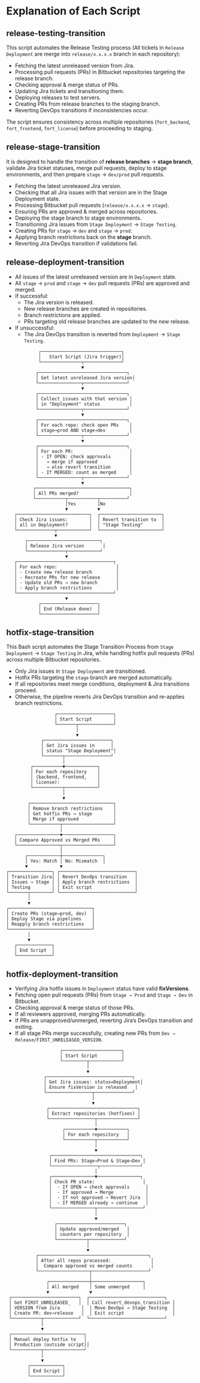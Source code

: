 # Explanation of Each Script

## release-testing-transition

This script automates the Release Testing process (All tickets in `Release Deployment` are merge into `release/x.x.x.x` branch in each repository):

- Fetching the latest unreleased version from Jira.
- Processing pull requests (PRs) in Bitbucket repositories targeting the release branch.
- Checking approval & merge status of PRs.
- Updating Jira tickets and transitioning them.
- Deploying releases to test servers.
- Creating PRs from release branches to the staging branch.
- Reverting DevOps transitions if inconsistencies occur.  

The script ensures consistency across multiple repositories (`fort_backend`, `fort_frontend`, `fort_license`) before proceeding to staging.

## release-stage-transition

It is designed to handle the transition of **release branches** → **stage branch**, validate Jira ticket statuses, merge pull requests, deploy to stage environments, and then prepare `stage` → `dev/prod` pull requests.

- Fetching the latest unreleased Jira version.
- Checking that all Jira issues with that version are in the Stage Deployment state.
- Processing Bitbucket pull requests (`release/x.x.x.x` → `stage`).
- Ensuring PRs are approved & merged across repositories.
- Deploying the stage branch to stage environments.
- Transitioning Jira issues from `Stage Deployment` → `Stage Testing`.
- Creating PRs for `stage` → `dev` and `stage` → `prod`.
- Applying branch restrictions back on the **stage** branch.
- Reverting Jira DevOps transition if validations fail.  

## release-deployment-transition

- All issues of the latest unreleased version are in `Deployment` state.
- All `stage` → `prod` and `stage` → `dev` pull requests (PRs) are approved and merged.
- If successful:
  - The Jira version is released.
  - New release branches are created in repositories.
  - Branch restrictions are applied.
  - PRs targeting old release branches are updated to the new release.
- If unsuccessful:
  - The Jira DevOps transition is reverted from `Deployment` → `Stage Testing`. 

```text
            ┌──────────────────────────────┐
            │   Start Script (Jira trigger)│
            └───────────────┬──────────────┘
                            ▼
           ┌─────────────────────────────────┐
           │ Get latest unreleased Jira version│
           └────────────────┬────────────────┘
                            ▼
           ┌─────────────────────────────────┐
           │ Collect issues with that version │
           │ in "Deployment" status           │
           └────────────────┬────────────────┘
                            ▼
           ┌─────────────────────────────────┐
           │ For each repo: check open PRs    │
           │ stage→prod AND stage→dev         │
           └────────────────┬────────────────┘
                            ▼
           ┌─────────────────────────────────┐
           │ For each PR:                     │
           │ - If OPEN: check approvals       │
           │   → merge if approved            │
           │   → else revert transition       │
           │ - If MERGED: count as merged     │
           └────────────────┬────────────────┘
                            ▼
          ┌───────────────────────────────────┐
          │ All PRs merged?                   │
          └───────────┬───────────┬──────────┘
                      │Yes        │No
                      ▼           ▼
   ┌───────────────────────────┐  ┌───────────────────────┐
   │ Check Jira issues:        │  │ Revert transition to  │
   │ all in Deployment?        │  │ "Stage Testing"       │
   └──────────────┬────────────┘  └───────────────────────┘
                  ▼
       ┌───────────────────────────┐
       │ Release Jira version       │
       └──────────────┬────────────┘
                      ▼
   ┌────────────────────────────────────┐
   │ For each repo:                      │
   │ - Create new release branch         │
   │ - Recreate PRs for new release      │
   │ - Update old PRs → new branch       │
   │ - Apply branch restrictions         │
   └────────────────────────────────────┘
                      ▼
            ┌─────────────────────┐
            │ End (Release done)  │
            └─────────────────────┘
``` 

## hotfix-stage-transition

This Bash script automates the Stage Transition Process from `Stage Deployment` → `Stage Testing` in Jira, while handling hotfix pull requests (PRs) across multiple Bitbucket repositories.

- Only Jira issues in `Stage Deployment` are transitioned.
- Hotfix PRs targeting the `stage` branch are merged automatically.
- If all repositories meet merge conditions, deployment & Jira transitions proceed.
- Otherwise, the pipeline reverts Jira DevOps transition and re-applies branch restrictions.

```text
                  ┌─────────────────────┐
                  │ Start Script        │
                  └───────┬─────────────┘
                          │
                          ▼
             ┌─────────────────────────┐
             │ Get Jira issues in      │
             │ status "Stage Deployment"│
             └───────┬─────────────────┘
                     │
         ┌───────────▼────────────┐
         │ For each repository    │
         │ (backend, frontend,    │
         │ license):              │
         └───────────┬────────────┘
                     │
                     ▼
        ┌───────────────────────────────┐
        │ Remove branch restrictions    │
        │ Get hotfix PRs → stage        │
        │ Merge if approved             │
        └───────────┬───────────────────┘
                    │
   ┌────────────────▼───────────────────┐
   │ Compare Approved vs Merged PRs     │
   └────────────────┬───────────────────┘
                    │
       ┌────────────┼───────────────┐
       │ Yes: Match │ No: Mismatch  │
       ▼            ▼
┌────────────────┐ ┌────────────────────────────┐
│ Transition Jira│ │ Revert DevOps transition   │
│ Issues → Stage │ │ Apply branch restrictions  │
│ Testing        │ │ Exit script                │
└───────┬────────┘ └────────────────────────────┘
        │
        ▼
┌───────────────────────────────┐
│ Create PRs (stage→prod, dev)  │
│ Deploy Stage via pipelines    │
│ Reapply branch restrictions   │
└───────────────────────────────┘
        │
        ▼
   ┌─────────────┐
   │ End Script  │
   └─────────────┘
```

## hotfix-deployment-transition

- Verifying Jira hotfix issues in `Deployment` status have valid **fixVersions**.
- Fetching open pull requests (PRs) from `Stage → Prod` and `Stage → Dev` in Bitbucket.
- Checking approval & merge status of those PRs.
- If all reviewers approved, merging PRs automatically.
- If PRs are unapproved/unmerged, reverting Jira’s DevOps transition and exiting.
- If all stage PRs merge successfully, creating new PRs from `Dev → Release/FIRST_UNRELEASED_VERSION`.

```text
                    ┌──────────────────────┐
                    │ Start Script         │
                    └─────────┬────────────┘
                              │
                              ▼
              ┌────────────────────────────────┐
              │ Get Jira issues: status=Deployment│
              │ Ensure fixVersion is released   │
              └─────────────────┬──────────────┘
                                │
                                ▼
               ┌─────────────────────────────────┐
               │ Extract repositories (hotfixes) │
               └─────────────────┬───────────────┘
                                 │
                     ┌───────────▼───────────┐
                     │ For each repository   │
                     └───────────┬───────────┘
                                 │
                                 ▼
                ┌─────────────────────────────────┐
                │ Find PRs: Stage→Prod & Stage→Dev │
                └─────────────────┬───────────────┘
                                 │
                ┌────────────────▼────────────────┐
                │ Check PR state:                  │
                │  - If OPEN → check approvals      │
                │  - If approved → Merge            │
                │  - If not approved → Revert Jira  │
                │  - If MERGED already → continue   │
                └────────────────┬─────────────────┘
                                 │
                                 ▼
                  ┌─────────────────────────┐
                  │ Update approved/merged   │
                  │ counters per repository  │
                  └───────────┬─────────────┘
                              │
                              ▼
           ┌─────────────────────────────────────────┐
           │ After all repos processed:               │
           │  Compare approved vs merged counts       │
           └───────────────────┬─────────────────────┘
                               │
               ┌───────────────┼───────────────────┐
               │ All merged    │ Some unmerged     │
               ▼               ▼
 ┌─────────────────────────┐  ┌────────────────────────────┐
 │ Get FIRST_UNRELEASED_   │  │ Call revert_devops_transition │
 │ VERSION from Jira        │  │ Move DevOps → Stage Testing  │
 │ Create PR: dev→release   │  │ Exit script                  │
 └───────────┬─────────────┘  └────────────────────────────┘
             │
             ▼
 ┌───────────────────────────┐
 │ Manual deploy hotfix to   │
 │ Production (outside script)│
 └───────────┬───────────────┘
             │
             ▼
        ┌────────────┐
        │ End Script │
        └────────────┘
```